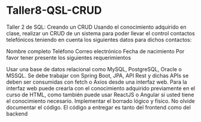 # Taller8-QSL-CRUD

Taller 2 de SQL: Creando un CRUD
Usando el conocimiento adquirido en clase, realizar un CRUD de un sistema para poder llevar el control contactos telefónicos teniendo en cuenta los siguientes datos para dichos contactos:

Nombre completo
Teléfono
Correo electrónico
Fecha de nacimiento
Por favor tener presente los siguientes requerimientos

Usar una base de datos relacional como MySQL, PostgreSQL, Oracle o MSSQL.
Se debe trabajar con Spring Boot, JPA, API Rest y dichas APIs se deben ser consumidas con fetch o Axios desde una interfaz web.
Para la interfaz web puede crearla con el conocimiento adquirido previamente en el curso de HTML, como también puede usar ReactJS o Angular si usted tiene el conocimiento necesario.
Implementar el borrado lógico y físico.
No olvide documentar el código.
El código a entregar es tanto del frontend como del backend
